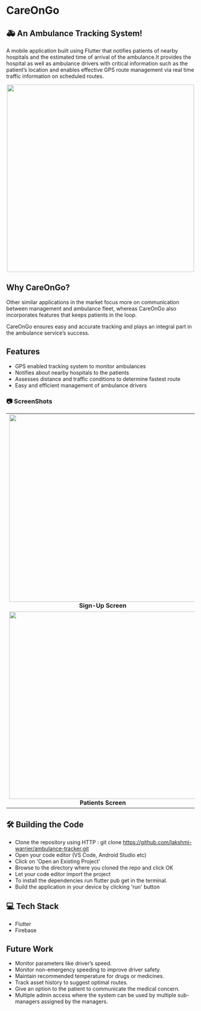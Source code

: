  # CareOnGo 
##  🚑 An Ambulance Tracking System!

A mobile application built using Flutter that notifies patients of nearby hospitals and the estimated time of arrival of the ambulance.It provides the hospital as well as ambulance drivers with critical information such as the patient’s location and enables effective GPS route management via real time traffic information on scheduled routes.
<br>
<p align="center">
   <img align="center" height="500" src="https://github.com/lakshmi-warrier/ambulance-tracker/blob/main/screenshots/Welcome_page.jpg"/>
 </p>
 
## Why CareOnGo?
Other similar applications in the market focus more on communication between management and ambulance fleet, whereas CareOnGo also incorporates features that keeps patients in the loop.

CareOnGo ensures easy and accurate tracking and plays an integral part in the ambulance service’s success.


## Features

- GPS enabled tracking system to monitor ambulances
- Notifies about nearby hospitals to the patients
- Assesses distance and traffic conditions to determine fastest route
- Easy and efficient management of ambulance drivers
 
 ### 📷 ScreenShots

<table>
     <tr>
          <td><img height="500" src="https://github.com/lakshmi-warrier/ambulance-tracker/blob/main/screenshots/SignUp_page.jpg" /><br /><center><b>Sign-Up Screen</b></center></td>
          <td><img height="500" src="https://github.com/lakshmi-warrier/ambulance-tracker/blob/main/screenshots/Login_page.jpg" /><br /><center><b>Login Screen</b></center></td>
          <td><img height="500" src="https://github.com/lakshmi-warrier/ambulance-tracker/blob/main/screenshots/Role_Page.jpg" /><br /><center><b>Role Screen</b></center></td>
     </tr>
     <tr>
          <td><img height="500" src="https://github.com/lakshmi-warrier/ambulance-tracker/blob/main/screenshots/Patients_page.gif" /><br /><center><b>Patients Screen</b></center></td>
          <td><img height="500" src="https://github.com/lakshmi-warrier/ambulance-tracker/blob/main/screenshots/Hospital_page_1.gif" /><br /><center><b>Hospital Screen</b></center></td>
          <td><img height="500" src="https://github.com/lakshmi-warrier/ambulance-tracker/blob/main/screenshots/driver_page.gif" /><br /><center><b>Drivers Screen</b></center></td>
     </tr>

</table>
 
## 🛠️ Building the Code
- Clone the repository using HTTP : git clone https://github.com/lakshmi-warrier/ambulance-tracker.git
- Open your code editor (VS Code, Android Studio etc)
- Click on 'Open an Existing Project'
- Browse to the directory where you cloned the repo and click OK
- Let your code editor import the project
- To install the dependencies run flutter pub get in the terminal.
- Build the application in your device by clicking 'run' button

## :computer: Tech Stack
- Flutter
- Firebase

## Future Work
- Monitor parameters like driver’s speed.
- Monitor non-emergency speeding to improve driver safety.
- Maintain recommended temperature for drugs or medicines.
- Track asset history to suggest optimal routes.
- Give an option to the patient to communicate the medical concern.
- Multiple admin access where the system can be used by multiple sub-managers assigned by the managers.

